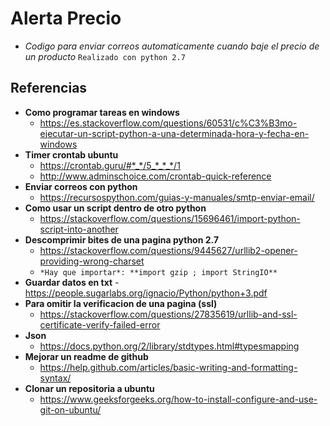 # Alerta Precio
- *Codigo para enviar correos automaticamente cuando baje el precio de un producto*
`Realizado con python 2.7`

## Referencias
- **Como programar tareas en windows**
  - https://es.stackoverflow.com/questions/60531/c%C3%B3mo-ejecutar-un-script-python-a-una-determinada-hora-y-fecha-en-windows    
- **Timer crontab ubuntu**
   * https://crontab.guru/#*_*/5_*_*_*/1
   * http://www.adminschoice.com/crontab-quick-reference 
- **Enviar correos con python**
   * https://recursospython.com/guias-y-manuales/smtp-enviar-email/ 
- **Como usar un script dentro de otro python**
  * https://stackoverflow.com/questions/15696461/import-python-script-into-another 
- **Descomprimir bites de una pagina python 2.7**
  * https://stackoverflow.com/questions/9445627/urllib2-opener-providing-wrong-charset
  - `*Hay que importar*: **import gzip ; import StringIO** `
- **Guardar datos en txt**
  -https://people.sugarlabs.org/ignacio/Python/python+3.pdf
- **Para omitir la verificacion de una pagina (ssl)**
  * https://stackoverflow.com/questions/27835619/urllib-and-ssl-certificate-verify-failed-error
- **Json**
  - https://docs.python.org/2/library/stdtypes.html#typesmapping  
- **Mejorar un readme de github**
  * https://help.github.com/articles/basic-writing-and-formatting-syntax/
- **Clonar un repositoria a ubuntu**
  - https://www.geeksforgeeks.org/how-to-install-configure-and-use-git-on-ubuntu/
